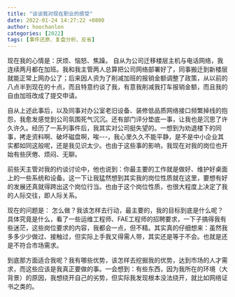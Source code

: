 ```yaml
---
title: "谈谈我对现在职业的感受"
date: 2022-01-24 14:27:22 +0800
author: hoochanlon
categories: [2022]
tags: [事件还原、复盘分析、反省]
---
```


 现在我的心情是：厌烦、恼怒、焦躁。 自从为公司迁移楼层主机与电话网络，我连续两月都在加班。我和我主管两人总算把公司网络部署好了，同事搬迁到新楼层就能正常上网办公了；后来因人资为了削减加班的报销金额调整了政策，从以前的八点半到现在的十点，而且特意约谈了我，有意我削减我打车报销金额，而且我的自由加班改成了提交申请。
 
 自从上述此事后，以及同事对办公室老旧设备、装修低品质网络接口频繁掉线的抱怨，我愈发感觉到公司氛围死气沉沉。还有部门评分垫底一事，让我也是沉思了许久许久。经历了一系列事件后，我其实对公司挺失望的。一想到为劝退楼下的同事，拷走资料啊、破坏磁盘啊，唉---，我心里久久不能平静，是不是中小企业其实都如同这般呢，还是我见识太少。也由于这些事的影响，我现在对我的岗位也开始有些厌倦、烦闷、无聊。
 
 <!-- more -->

前些天主管对我的约谈讨论中，他也说到：你最主要的工作就是做好、维护好桌面上的一些系统和设备。这一下让我猛然想到其实我的岗位性质就在这里，要想有好的发展还真就得跨出这个岗位行当。也由于这个岗位性质，也很大程度上决定了我的人际交往，即人际关系。

现在的问题是： 怎么做？我该怎样去行动，最主要的，我的目标到底是什么呢？具体究竟是什么，看了一些运维工程师、FAE工程师的招聘要求，一下子搞得我有些迷茫，这些岗位要求的内容，我都会一点，但不精。其实真的仔细想来：虽然我多多少少做过、接触过，但实际上手我又得需人带，其实还是等于不会。也就是还是不符合市场需求。

到底那方面适合我呢？我有哪些优势，该怎样去挖掘我的优势，达到市场的人才需求，而这些应该是我真正要做的事。一会想到：有些东西，因为我所在的环境（大背景）的原因，我想绕开自己的劣势，但实际我发现根本没法绕开，就比如网络证书之类的。
